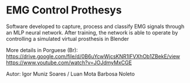 # EMG Control Prothesys
Software developed to capture, process and classify EMG signals through an MLP neural network. 
After training, the network is able to operate by controlling a simulated virtual prosthesis in Blender

More details in Porguese (Br): https://drive.google.com/file/d/0B6uYcwWjcsKNR1lFVXhOb1ZBekE/view 
https://www.youtube.com/watch?v=JOJdmyMxCGE

Autor: Igor Muniz Soares / Luan Mota Barbosa Noleto